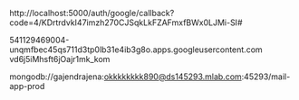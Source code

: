 http://localhost:5000/auth/google/callback?code=4/KDrtrdvkI47imzh270CJSqkLkFZAFmxfBWx0LJMi-SI#


541129469004-unqmfbec45qs711d3tp0lb31e4ib3g8o.apps.googleusercontent.com
vd6j5iMhsft6jOajr1mk_kom

mongodb://gajendrajena:okkkkkkkk890@ds145293.mlab.com:45293/mail-app-prod  
